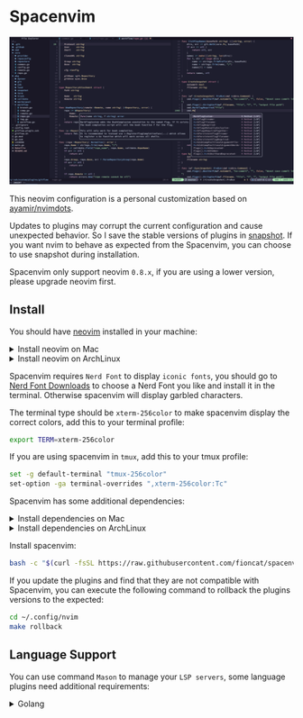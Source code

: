 # Spacenvim

![screenshot](https://raw.githubusercontent.com/fioncat/images/master/neovim/screenshot.png)

This neovim configuration is a personal customization based on [ayamir/nvimdots](https://github.com/ayamir/nvimdots).

Updates to plugins may corrupt the current configuration and cause unexpected behavior. So I save the stable versions of plugins in [snapshot](snapshot). If you want nvim to behave as expected from the Spacenvim, you can choose to use snapshot during installation.

Spacenvim only support neovim `0.8.x`, if you are using a lower version, please upgrade neovim first.

## Install

You should have [neovim](https://neovim.io) installed in your machine:

<details>
<summary>Install neovim on Mac</summary>

```bash
brew install neovim
```

</details>

<details>
<summary>Install neovim on ArchLinux</summary>

```bash
sudo pacman -S neovim
```

</details>

Spacenvim requires `Nerd Font` to display `iconic fonts`, you should go to [Nerd Font Downloads](https://www.nerdfonts.com/font-downloads) to choose a Nerd Font you like and install it in the terminal. Otherwise spacenvim will display garbled characters.

The terminal type should be `xterm-256color` to make spacenvim display the correct colors, add this to your terminal profile:

```bash
export TERM=xterm-256color
```

If you are using spacenvim in `tmux`, add this to your tmux profile:

```bash
set -g default-terminal "tmux-256color"
set-option -ga terminal-overrides ",xterm-256color:Tc"
```

Spacenvim has some additional dependencies:

<details>
<summary>Install dependencies on Mac</summary>

```bash
brew install sqlite3 fzf rg
```

</details>

<details>
<summary>Install dependencies on ArchLinux</summary>

```bash
sudo pacman -S sqlite3 fzf ripgrep xclip zip unzip
```

</details>

Install spacenvim:

```bash
bash -c "$(curl -fsSL https://raw.githubusercontent.com/fioncat/spacenvim/HEAD/scripts/install.sh)"
```

If you update the plugins and find that they are not compatible with Spacenvim, you can execute the following command to rollback the plugins versions to the expected:

```bash
cd ~/.config/nvim
make rollback
```

## Language Support

You can use command `Mason` to manage your `LSP servers`, some language plugins need additional requirements:

<details>
<summary>Golang</summary>

```bash
go install golang.org/x/tools/cmd/goimports@latest
go install github.com/fatih/gomodifytags@latest
go install github.com/go-delve/delve/cmd/dlv@latest
```

</details>
